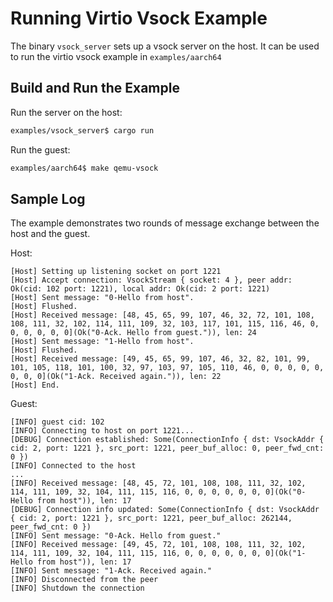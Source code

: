 # Running Virtio Vsock Example

The binary `vsock_server` sets up a vsock server on the host. It can be used to run the virtio vsock example in `examples/aarch64`

## Build and Run the Example

Run the server on the host:
```bash
examples/vsock_server$ cargo run
```

Run the guest:
```bash
examples/aarch64$ make qemu-vsock
```

## Sample Log

The example demonstrates two rounds of message exchange between the host and the guest.

Host:
```
[Host] Setting up listening socket on port 1221
[Host] Accept connection: VsockStream { socket: 4 }, peer addr: Ok(cid: 102 port: 1221), local addr: Ok(cid: 2 port: 1221)
[Host] Sent message: "0-Hello from host".
[Host] Flushed.
[Host] Received message: [48, 45, 65, 99, 107, 46, 32, 72, 101, 108, 108, 111, 32, 102, 114, 111, 109, 32, 103, 117, 101, 115, 116, 46, 0, 0, 0, 0, 0, 0](Ok("0-Ack. Hello from guest.")), len: 24
[Host] Sent message: "1-Hello from host".
[Host] Flushed.
[Host] Received message: [49, 45, 65, 99, 107, 46, 32, 82, 101, 99, 101, 105, 118, 101, 100, 32, 97, 103, 97, 105, 110, 46, 0, 0, 0, 0, 0, 0, 0, 0](Ok("1-Ack. Received again.")), len: 22
[Host] End.
```

Guest:
```
[INFO] guest cid: 102
[INFO] Connecting to host on port 1221...
[DEBUG] Connection established: Some(ConnectionInfo { dst: VsockAddr { cid: 2, port: 1221 }, src_port: 1221, peer_buf_alloc: 0, peer_fwd_cnt: 0 })
[INFO] Connected to the host
...
[INFO] Received message: [48, 45, 72, 101, 108, 108, 111, 32, 102, 114, 111, 109, 32, 104, 111, 115, 116, 0, 0, 0, 0, 0, 0, 0](Ok("0-Hello from host")), len: 17
[DEBUG] Connection info updated: Some(ConnectionInfo { dst: VsockAddr { cid: 2, port: 1221 }, src_port: 1221, peer_buf_alloc: 262144, peer_fwd_cnt: 0 })
[INFO] Sent message: "0-Ack. Hello from guest."
[INFO] Received message: [49, 45, 72, 101, 108, 108, 111, 32, 102, 114, 111, 109, 32, 104, 111, 115, 116, 0, 0, 0, 0, 0, 0, 0](Ok("1-Hello from host")), len: 17
[INFO] Sent message: "1-Ack. Received again."
[INFO] Disconnected from the peer
[INFO] Shutdown the connection
```

